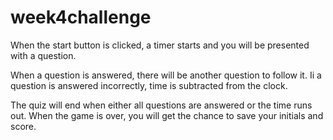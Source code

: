 # week4challenge


When the start button is clicked, a timer starts and you will be presented with a question.

When a question is answered, there will be another question to follow it.
Ii a question is answered incorrectly, time is subtracted from the clock. 

The quiz will end when either all questions are answered or the time runs out. 
When the game is over, you will get the chance to save your initials and score.